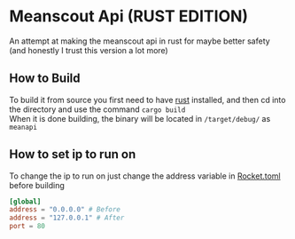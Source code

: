 # Meanscout Api (RUST EDITION)
An attempt at making the meanscout api in rust for maybe better safety<br>
(and honestly I trust this version a lot more)

## How to Build
To build it from source you first need to have [rust](https://rust-lang.org) installed, and then cd into the directory and use the command `cargo build`<br>
When it is done building, the binary will be located in `/target/debug/` as `meanapi`

## How to set ip to run on
To change the ip to run on just change the address variable in [Rocket.toml](https://github.com/4198-Programmers/meanscout-api-rust/blob/main/Rocket.toml) before building
```toml
[global]
address = "0.0.0.0" # Before
address = "127.0.0.1" # After
port = 80
```